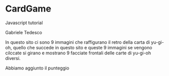 # CardGame
Javascript tutorial

Gabriele Tedesco

In questo sito ci sono 9 immagini che raffigurano il retro della carta di yu-gi-oh, quello che succede in questo sito e queste 9 immagini se vengono cilccate si girano e mostrano 9 facciate frontali delle carte di yu-gi-oh diversi.

Abbiamo aggiunto il punteggio
